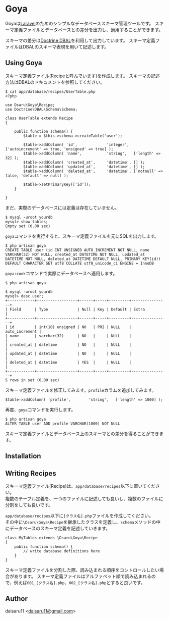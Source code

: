 # Goya #

Goyaは[Laravel](http://laravel.com/)のためのシンプルなデータベーススキーマ管理ツールです。
スキーマ定義ファイルとデータベースとの差分を出力し、適用することができます。

スキーマの差分は[Doctrine DBAL](http://www.doctrine-project.org/projects/dbal.html)を利用して出力しています。
スキーマ定義ファイルはDBALのスキーマ表現を用いて記述します。

## Using Goya ##

スキーマ定義ファイル(Recipeと呼んでいます)を作成します。
スキーマの記述方法はDBALのドキュメントを参照してください。

	$ cat app/database/recipes/UserTable.php                                                                                                                               	<?php
	
	use Dsaru\Goya\Recipe;
	use Doctrine\DBAL\Schema\Schema;
	
	class UserTable extends Recipe
	{
	
		public function schema() {
			$table = $this->schema->createTable('user');
	
			$table->addColumn( 'id',             'integer',  ['autoincrement' => true, 'unsigned' => true] );
			$table->addColumn( 'name',           'string',   ['length' => 32] );
			$table->addColumn( 'created_at',     'datetime', [] );
			$table->addColumn( 'updated_at',     'datetime', [] );
			$table->addColumn( 'deleted_at',     'datetime', ['notnull' => false, 'default' => null] );
	
			$table->setPrimaryKey(['id']);
		}
	
	}
	
まだ、実際のデータベースには定義は存在していません。

	$ mysql -uroot yourdb 
	mysql> show tables;
	Empty set (0.00 sec)
	
`goya`コマンドを実行すると、スキーマ定義ファイルを元にSQLを出力します。

	$ php artisan goya                                                                                                                                                          	CREATE TABLE user (id INT UNSIGNED AUTO_INCREMENT NOT NULL, name VARCHAR(32) NOT NULL, created_at DATETIME NOT NULL, updated_at DATETIME NOT NULL, deleted_at DATETIME DEFAULT NULL, PRIMARY KEY(id)) DEFAULT CHARACTER SET utf8 COLLATE utf8_unicode_ci ENGINE = InnoDB

`goya:cook`コマンドで実際にデータベースへ適用します。

	$ php artisan goya                                            

	$ mysql -uroot yourdb 
	mysql> desc user;
	+------------+------------------+------+-----+---------+----------------+
	| Field      | Type             | Null | Key | Default | Extra          |
	+------------+------------------+------+-----+---------+----------------+
	| id         | int(10) unsigned | NO   | PRI | NULL    | auto_increment |
	| name       | varchar(32)      | NO   |     | NULL    |                |
	| created_at | datetime         | NO   |     | NULL    |                |
	| updated_at | datetime         | NO   |     | NULL    |                |
	| deleted_at | datetime         | YES  |     | NULL    |                |
	+------------+------------------+------+-----+---------+----------------+
	5 rows in set (0.00 sec)
	

スキーマ定義ファイルを修正してみます。`profile`カラムを追加してみます。


	$table->addColumn( 'profile',        'string',   ['length' => 1000] );

再度、`goya`コマンドを実行します。

	$ php artisan goya                                                                                                                                                          
	ALTER TABLE user ADD profile VARCHAR(1000) NOT NULL
	
スキーマ定義ファイルとデータベース上のスキーマとの差分を得ることができます。

## Installation ##

## Writing Recipes ##

スキーマ定義ファイル(Recipe)は、`app/database/recipes`以下に置いてください。  
複数のテーブル定義を、一つのファイルに記述しても良いし、複数のファイルに分割をしても良いです。

`app/database/recipes`以下に`[クラス名].php`ファイルを作成してください。  
その中に`\Dsaru\Goya\Recipe`を継承したクラスを定義し、`schema`メソッドの中にデータベースのスキーマ定義を記述していきます。


	class MyTables extends \Dsaru\Goya\Recipe
	{
		public function schema() {
			// write database definitions here
		}
	}
	

スキーマ定義ファイルを分割した際、読み込まれる順序をコントロールしたい場合があります。
スキーマ定義ファイルはアルファベット順で読み込まれるので、例えば`001_[クラス名].php`、`002_[クラス名].php`とすると良いです。

## Author ##

daisaru11 <<daisaru11@gmail.com>>